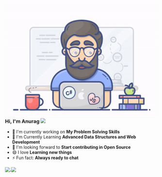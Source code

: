 <img align="right" src="https://github.com/codin-champ/codin-champ/blob/main/ezgif.com-gif-maker.gif">

### Hi, I'm Anurag <img src="https://github.com/TheDudeThatCode/TheDudeThatCode/blob/master/Assets/Hi.gif" width="29px">

<!--
**codin-champ/codin-champ** is a ✨ _special_ ✨ repository because its `README.md` (this file) appears on your GitHub profile.

Here are some ideas to get you started:

- 🔭 I’m currently working on ... Starting Open Source Contribution
- 🌱 I’m currently learning ...
- 👯 I’m looking to collaborate on ...
- 🤔 I’m looking for help with ...
- 💬 Ask me about ...
- 📫 How to reach me: ...
- 😄 Pronouns: ...
- ⚡ Fun fact: ...
-->



* 🔭 I'm currently working on **My Problem Solving Skills**
* 🌱 I'm Currently Learning **Advanced Data Structures and Web Development**
* 👯 I'm looking forward to **Start contributing in Open Source**
* 😄 I love **Learning new things**
* ⚡ Fun fact: **Always ready to chat**


<!--
[![Anurag's github stats](https://github-readme-stats.vercel.app/api?username=codin-champ)](https://github.com/codin-champ/github-readme-stats)
-->

<a href="https://github.com/codin-champ/codin-champ">
  <img align="center" src="https://github-readme-stats.vercel.app/api/top-langs/?username=codin-champ&layout=compact&title_color=CCD6F6&text_color=CCD6F6&icon_color=2bbc8a&bg_color=22272E&hide_border=1&border_radius=15&custom_title=Languages" />
</a>
<a href="https://github.com/codin-champ/codin-champ">
  <img align="center" src="https://github-readme-stats.vercel.app/api?username=codin-champ&show_icons=true&count_private=true&title_color=CCD6F6&text_color=CCD6F6&icon_color=7276fd&bg_color=22272E&hide=issues&hide_border=1&border_radius=15&custom_title=Stats" />
</a>
